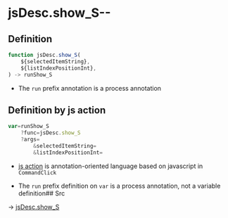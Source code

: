 # jsDesc.show_S--

## Definition

```js.js
function jsDesc.show_S(
	${selectedItemString},
	${listIndexPositionInt},
) -> runShow_S
```

- The `run` prefix annotation is a process annotation
## Definition by js action

```js.js
var=runShow_S
	?func=jsDesc.show_S
	?args=
		&selectedItemString=
		&listIndexPositionInt=
```

- [js action](#) is annotation-oriented language based on javascript in `CommandClick`

- The `run` prefix definition on `var` is a process annotation, not a variable definition## Src

-> [jsDesc.show_S](https://github.com/puutaro/CommandClick/blob/master/app/src/main/java/com/puutaro/commandclick/fragment_lib/terminal_fragment/js_interface/list_index/JsDesc.kt#L26)


